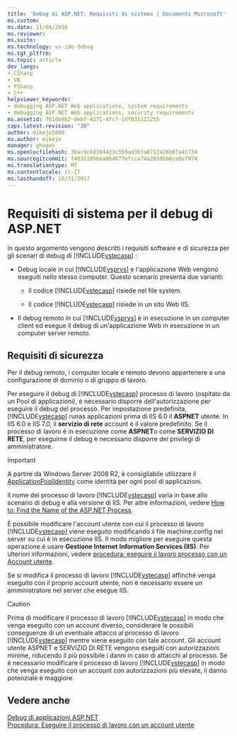 ```yaml
---
title: 'Debug di ASP.NET: Requisiti di sistema | Documenti Microsoft'
ms.custom: 
ms.date: 11/04/2016
ms.reviewer: 
ms.suite: 
ms.technology: vs-ide-debug
ms.tgt_pltfrm: 
ms.topic: article
dev_langs:
- CSharp
- VB
- FSharp
- C++
helpviewer_keywords:
- debugging ASP.NET Web applications, system requirements
- debugging ASP.NET Web applications, security requirements
ms.assetid: 7810b9b2-debf-4271-8fc7-1df031123255
caps.latest.revision: "38"
author: mikejo5000
ms.author: mikejo
manager: ghogen
ms.openlocfilehash: 30ac9c68104423c559ad3bfa8712426b67a4c734
ms.sourcegitcommit: f40311056ea0b4677efcca74a285dbb0ce0e7974
ms.translationtype: MT
ms.contentlocale: it-IT
ms.lasthandoff: 10/31/2017
---
```

# <a name="aspnet-debugging-system-requirements"></a>Requisiti di sistema per il debug di ASP.NET
In questo argomento vengono descritti i requisiti software e di sicurezza per gli scenari di debug di [!INCLUDE[vstecasp](../code-quality/includes/vstecasp_md.md)] :  
  
-   Debug locale in cui [!INCLUDE[vsprvs](../code-quality/includes/vsprvs_md.md)] e l'applicazione Web vengono eseguiti nello stesso computer. Questo scenario presenta due varianti:  
  
    -   Il codice [!INCLUDE[vstecasp](../code-quality/includes/vstecasp_md.md)] risiede nel file system.  
  
    -   Il codice [!INCLUDE[vstecasp](../code-quality/includes/vstecasp_md.md)] risiede in un sito Web IIS.  
  
-   Il debug remoto in cui [!INCLUDE[vsprvs](../code-quality/includes/vsprvs_md.md)] è in esecuzione in un computer client ed esegue il debug di un'applicazione Web in esecuzione in un computer server remoto.  
  
## <a name="security-requirements"></a>Requisiti di sicurezza  
 Per il debug remoto, i computer locale e remoto devono appartenere a una configurazione di dominio o di gruppo di lavoro.  
  
 Per eseguire il debug di [!INCLUDE[vstecasp](../code-quality/includes/vstecasp_md.md)] processo di lavoro (ospitato da un Pool di applicazioni), è necessario disporre dell'autorizzazione per eseguire il debug del processo. Per impostazione predefinita, [!INCLUDE[vstecasp](../code-quality/includes/vstecasp_md.md)] runas applicazioni prima di IIS 6.0 il **ASPNET** utente. In IIS 6.0 e IIS 7.0, il **servizio di rete** account è il valore predefinito. Se il processo di lavoro è in esecuzione come **ASPNET**o come **SERVIZIO DI RETE**, per eseguirne il debug è necessario disporre dei privilegi di amministratore.

 > [!IMPORTANT]
 > A partire da Windows Server 2008 R2, è consigliabile utilizzare il [ApplicationPoolIdentity](https://docs.microsoft.com/en-us/iis/manage/configuring-security/application-pool-identities) come identità per ogni pool di applicazioni.
  
 Il nome del processo di lavoro [!INCLUDE[vstecasp](../code-quality/includes/vstecasp_md.md)] varia in base allo scenario di debug e alla versione di IIS. Per altre informazioni, vedere [How to: Find the Name of the ASP.NET Process](../debugger/how-to-find-the-name-of-the-aspnet-process.md).  
  
 È possibile modificare l'account utente con cui il processo di lavoro [!INCLUDE[vstecasp](../code-quality/includes/vstecasp_md.md)] viene eseguito modificando il file machine.config nel server su cui è in esecuzione IIS. Il modo migliore per eseguire questa operazione è usare **Gestione Internet Information Services (IIS)**. Per ulteriori informazioni, vedere [procedura: eseguire il lavoro processo con un Account utente](../debugger/how-to-run-the-worker-process-under-a-user-account.md).  
  
 Se si modifica il processo di lavoro [!INCLUDE[vstecasp](../code-quality/includes/vstecasp_md.md)] affinché venga eseguito con il proprio account utente, non è necessario essere un amministratore nel server che esegue IIS.  
  
> [!CAUTION]
>  Prima di modificare il processo di lavoro [!INCLUDE[vstecasp](../code-quality/includes/vstecasp_md.md)] in modo che venga eseguito con un account diverso, considerare le possibili conseguenze di un eventuale attacco al processo di lavoro [!INCLUDE[vstecasp](../code-quality/includes/vstecasp_md.md)] mentre viene eseguito con tale account. Gli account utente ASPNET e SERVIZIO DI RETE vengono eseguiti con autorizzazioni minime, riducendo il più possibile i danni in caso di attacchi al processo. Se è necessario modificare il processo di lavoro [!INCLUDE[vstecasp](../code-quality/includes/vstecasp_md.md)] in modo che venga eseguito con un account con autorizzazioni più elevate, il danno potenziale è maggiore.  
  
## <a name="see-also"></a>Vedere anche  
 [Debug di applicazioni ASP.NET](../debugger/how-to-enable-debugging-for-aspnet-applications.md)   
 [Procedura: Eseguire il processo di lavoro con un account utente](../debugger/how-to-run-the-worker-process-under-a-user-account.md)